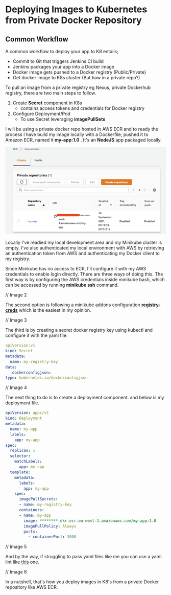 # Deploying Images to Kubernetes from Private Docker Repository

## Common Workflow

A common workflow to deploy your app to K8 entails;

* Commit to Git that triggers Jenkins CI build
* Jenkins packages your app into a Docker image
* Docker image gets pushed to a Docker registry (Public/Private)
* Get docker image to K8s cluster (But how in a private repo?)

To pull an image from a private registry eg Nexus, private Dockerhub registry, there are two main steps to follow.

1. Create **Secret** component in K8s
   * contains access tokens and credentials for Docker registry
2. Configure Deployment/Pod
   * To use Secret leveraging **imagePullSets**

I will be using a private docker repo hosted in AWS ECR and to ready the process I have build my image locally with a Dockerfile, pushed it to Amazon ECR, named it **my-app:1.0** . It's an **NodeJS** app packaged locally.

![image-1](./images/image-1.png)

Locally I've readied my local development area and my Minikube cluster is empty. I've also authenticated my local environment with AWS by retrieving an authentication token from AWS and authenticating my Docker client to my registry.

Since Minikube has no access to ECR, I'll configure it with my AWS credentials to enable login directly. There are three ways of doing this. The first way is by configuring the AWS credentials inside minikube bash, which can be accessed by running **minikube ssh** command. 

// Image 2

The second option is following a minikube addons configuration **[registry-creds](https://minikube.sigs.k8s.io/docs/tutorials/configuring_creds_for_aws_ecr/)** which is the easiest in my opinion.

// Image 3

The third is by creating a secret docker registry key using kubectl and configure it with the yaml file.

```yml
apiVersion:v1
kind: Secret
metadata:
  name: my-registry-key
data:
  .dockerconfigjson:
type: kubernetes.io/dockerconfigjson
```

// Image 4

The next thing to do is to create a deployment component. and below is my deployment file.

```yml
apiVersion: apps/v1
kind: Deployment
metadata:
  name: my-app
  labels:
    app: my-app
spec:
  replicas: 1
  selector:
    matchLabels:
      app: my-app
  template:
    metadata:
      labels:
        app: my-app
    spec:
      imagePullSecrets:
      - name: my-registry-key
      containers:
      - name: my-app
        image: ********.dkr.ecr.eu-west-1.amazonaws.com/my-app:1.0
        imagePullPolicy: Always
        ports:
          - containerPort: 3000
```

// Image 5

And by the way, if struggling to pass yaml files like me you can use a yaml lint like [this](http://www.yamllint.com/) one.

// Image 6

In a nutshell, that's how you deploy images in K8's from a private Docker repository like AWS ECR.